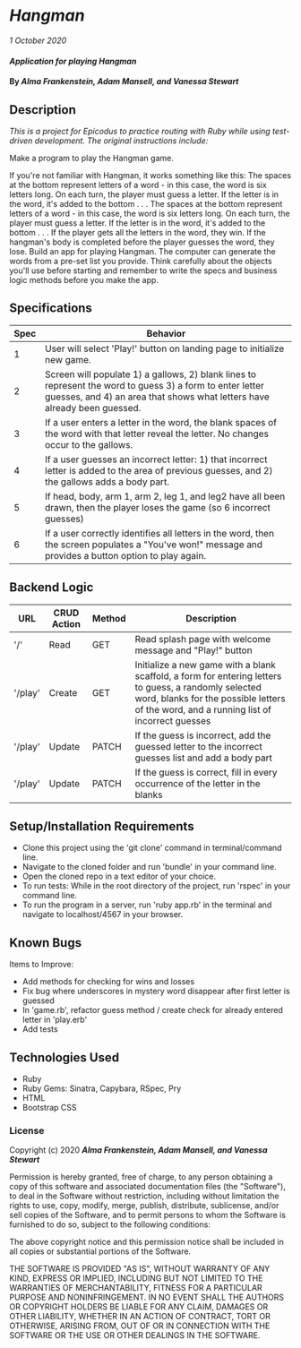 # _Hangman_

_1 October 2020_

#### _Application for playing Hangman_

#### By _**Alma Frankenstein, Adam Mansell, and Vanessa Stewart**_

## Description

_This is a project for Epicodus to practice routing with Ruby while using test-driven development. The original instructions include:_

Make a program to play the Hangman game.

If you're not familiar with Hangman, it works something like this: The spaces at the bottom represent letters of a word - in this case, the word is six letters long. On each turn, the player must guess a letter. If the letter is in the word, it's added to the bottom  . . . The spaces at the bottom represent letters of a word - in this case, the word is six letters long. On each turn, the player must guess a letter. If the letter is in the word, it's added to the bottom . . . If the player gets all the letters in the word, they win. If the hangman's body is completed before the player guesses the word, they lose. Build an app for playing Hangman. The computer can generate the words from a pre-set list you provide. Think carefully about the objects you'll use before starting and remember to write the specs and business logic methods before you make the app.

## Specifications
| Spec     | Behavior |
| -------- | -------- | 
| 1 | User will select 'Play!' button on landing page to initialize new game. | 
| 2 | Screen will populate 1) a gallows, 2) blank lines to represent the word to guess 3) a form to enter letter guesses, and 4) an area that shows what letters have already been guessed.  | 
| 3 | If a user enters a letter in the word, the blank spaces of the word with that letter reveal the letter. No changes occur to the gallows. |
| 4 | If a user guesses an incorrect letter: 1) that incorrect letter is added to the area of previous guesses, and 2) the gallows adds a body part. |
| 5 | If head, body, arm 1, arm 2, leg 1, and leg2 have all been drawn, then the player loses the game (so 6 incorrect guesses) |
| 6 | If a user correctly identifies all letters in the word, then the screen populates a "You've won!" message and provides a button option to play again. |

## Backend Logic
| URL | CRUD Action | Method | Description |
| --- | ------------| ------ | ----------- | 
| '/' | Read | GET | Read splash page with welcome message and "Play!" button  |
| '/play' | Create | GET | Initialize a new game with a blank scaffold, a form for entering letters to guess, a randomly selected word, blanks for the possible letters of the word, and a running list of incorrect guesses |
| '/play' | Update | PATCH | If the guess is incorrect, add the guessed letter to the incorrect guesses list and add a body part |
| '/play' | Update | PATCH | If the guess is correct, fill in every occurrence of the letter in the blanks |

## Setup/Installation Requirements

- Clone this project using the 'git clone' command in terminal/command line.
- Navigate to the cloned folder and run 'bundle' in your command line.
- Open the cloned repo in a text editor of your choice.
- To run tests: While in the root directory of the project, run 'rspec' in your command line.
- To run the program in a server, run 'ruby app.rb' in the terminal and navigate to localhost/4567 in your browser.

## Known Bugs
Items to Improve:

* Add methods for checking for wins and losses
* Fix bug where underscores in mystery word disappear after first letter is guessed
* In 'game.rb', refactor guess method / create check for already entered letter in 'play.erb'
* Add tests

## Technologies Used

* Ruby
* Ruby Gems: Sinatra, Capybara, RSpec, Pry
* HTML
* Bootstrap CSS

### License

Copyright (c) 2020 _**Alma Frankenstein, Adam Mansell, and Vanessa Stewart**_

Permission is hereby granted, free of charge, to any person obtaining a copy of this software and associated documentation files (the "Software"), to deal in the Software without restriction, including without limitation the rights to use, copy, modify, merge, publish, distribute, sublicense, and/or sell copies of the Software, and to permit persons to whom the Software is furnished to do so, subject to the following conditions:

The above copyright notice and this permission notice shall be included in all copies or substantial portions of the Software.

THE SOFTWARE IS PROVIDED "AS IS", WITHOUT WARRANTY OF ANY KIND, EXPRESS OR IMPLIED, INCLUDING BUT NOT LIMITED TO THE WARRANTIES OF MERCHANTABILITY, FITNESS FOR A PARTICULAR PURPOSE AND NONINFRINGEMENT. IN NO EVENT SHALL THE AUTHORS OR COPYRIGHT HOLDERS BE LIABLE FOR ANY CLAIM, DAMAGES OR OTHER LIABILITY, WHETHER IN AN ACTION OF CONTRACT, TORT OR OTHERWISE, ARISING FROM, OUT OF OR IN CONNECTION WITH THE SOFTWARE OR THE USE OR OTHER DEALINGS IN THE SOFTWARE.